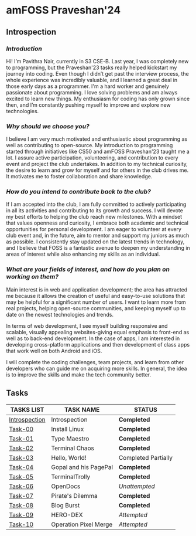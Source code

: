 # amFOSS Praveshan'24
## Introspection

### *Introduction*
Hi! I’m Pavithra Nair, currently in S3 CSE-B. Last year, I was completely new to programming, but the Praveshan'23 tasks really helped kickstart my journey into coding. Even though I didn’t get past the interview process, the whole experience was incredibly valuable, and I learned a great deal in those early days as a programmer. I'm a hard worker and genuinely passionate about programming. I love solving problems and am always excited to learn new things. My enthusiasm for coding has only grown since then, and I’m constantly pushing myself to improve and explore new technologies.

### *Why should we choose you?*
I believe I am very much motivated and enthusiastic about programming as well as contributing to open-source. My introduction to programming started through initiatives like CS50 and amFOSS Praveshan'23 taught me a lot. I assure active participation, volunteering, and contribution to every event and project the club undertakes. In addition to my technical curiosity, the desire to learn and grow for myself and for others in the club drives me. It motivates me to foster collaboration and share knowledge.

### *How do you intend to contribute back to the club?*
If I am accepted into the club, I am fully committed to actively participating in all its activities and contributing to its growth and success. I will devote my best efforts to helping the club reach new milestones. With a mindset that values openness and curiosity, I embrace both academic and technical opportunities for personal development. I am eager to volunteer at every club event and, in the future, aim to mentor and support my juniors as much as possible. I consistently stay updated on the latest trends in technology, and I believe that FOSS is a fantastic avenue to deepen my understanding in areas of interest while also enhancing my skills as an individual.
### *What are your fields of interest, and how do you plan on working on them?*
Main interest is in web and application development; the area has attracted me because it allows the creation of useful and easy-to-use solutions that may be helpful for a significant number of users. I want to learn more from real projects, helping open-source communities, and keeping myself up to date on the newest technologies and trends.

In terms of web development, I see myself building responsive and scalable, visually appealing websites-giving equal emphasis to front-end as well as to back-end development. In the case of apps, I am interested in developing cross-platform applications and then development of class apps that work well on both Android and iOS.

I will complete the coding challenges, team projects, and learn from other developers who can guide me on acquiring more skills. In general, the idea is to improve the skills and make the tech community better.
## Tasks

**TASKS LIST**|**TASK NAME**|**STATUS**
--------------|---------------|---------------
[Introspection](https://github.com/pn1616/amfoss-tasks/blob/main/README.md)|Introspection|**Completed**
[Task-00](https://github.com/pn1616/amfoss-tasks/tree/main/task-00)|Install Linux|**Completed**
[Task-01](https://github.com/pn1616/amfoss-tasks/tree/main/task-01)|Type Maestro|**Completed**
[Task-02](https://github.com/pn1616/amfoss-tasks/tree/main/task-02)|Terminal Chaos|**Completed**
[Task-03](https://github.com/pn1616/amfoss-tasks/tree/main/task-03)|Hello, World!|Completed Partially
[Task-04](https://github.com/pn1616/amfoss-tasks/tree/main/task-04)|Gopal and his PagePal|**Completed**
[Task-05](https://github.com/pn1616/amfoss-tasks/tree/main/task-05)|TerminalTrolly|**Completed**
[Task-06](https://github.com/pn1616/amfoss-tasks/tree/main/task-06)|OpenDocs|*Unattempted*
[Task-07](https://github.com/pn1616/amfoss-tasks/tree/main/task-07)|Pirate's Dilemma|**Completed**
[Task-08](https://github.com/pn1616/amfoss-tasks/tree/main/task-08)|Blog Burst|**Completed**
[Task-09](https://github.com/pn1616/amfoss-tasks/tree/main/task-09)|HERO-DEX|*Attempted*
[Task-10](https://github.com/pn1616/amfoss-tasks/tree/main/task-10)|Operation Pixel Merge|*Attempted*
